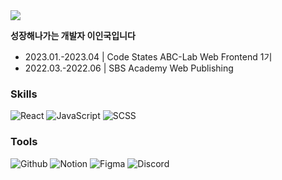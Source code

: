 <img src = "https://capsule-render.vercel.app/api?type=waving&color=0:fbc2eb,100:abc1ee&height=180&section=header&text=이인국&fontSize=32&animation=fadeIn&fontAlignY=36&fontColor=ffffff"/>

**성장해나가는 개발자 이인국입니다**

- 2023.01.-2023.04 |  Code States ABC-Lab Web Frontend 1기
- 2022.03.-2022.06 |  SBS Academy Web Publishing



### Skills
![React](https://img.shields.io/badge/-React-89a8ff?style=flat&logo=react&logoColor=white)
![JavaScript](https://img.shields.io/badge/Javascript-89a8ff?style=flat&logo=javascript&logoColor=white)
![SCSS](https://img.shields.io/badge/Sass-89a8ff?style=flat&logo=sass&logoColor=white)

### Tools
![Github](https://img.shields.io/badge/Github-89a8ff?style=flat&logo=github&logoColor=white)
![Notion](https://img.shields.io/badge/Notion-89a8ff?style=flat&logo=notion&logoColor=white)
![Figma](https://img.shields.io/badge/Figma-89a8ff?style=flat&logo=figma&logoColor=white)
![Discord](https://img.shields.io/badge/Discord-89a8ff?style=flat&logo=discord&logoColor=white)
